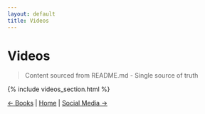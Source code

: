 ```yaml
---
layout: default
title: Videos
---
```


# Videos

> Content sourced from README.md - Single source of truth

{% include videos_section.html %}


<p class="center">
  <a href="books.html">← Books</a> |
  <a href="index.html">Home</a> |
  <a href="social.html">Social Media →</a>
</p>
